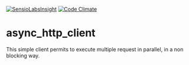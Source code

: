 [![SensioLabsInsight](https://insight.sensiolabs.com/projects/48fc9351-e25a-4ff9-8559-f1030031a707/big.png)](https://insight.sensiolabs.com/projects/48fc9351-e25a-4ff9-8559-f1030031a707)
[![Code Climate](https://codeclimate.com/github/cnastasi/async_http_client/badges/gpa.svg)](https://codeclimate.com/github/cnastasi/async_http_client)

# async_http_client
This simple client permits to execute multiple request in parallel, in a non blocking way.
